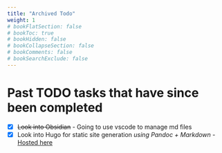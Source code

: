 ```yaml
---
title: "Archived Todo"
weight: 1
# bookFlatSection: false
# bookToc: true
# bookHidden: false
# bookCollapseSection: false
# bookComments: false
# bookSearchExclude: false
---
```

# Past TODO tasks that have since been completed

- [X] ~~Look into Obsidian~~ - Going to use vscode to manage md files
- [X] Look into Hugo for static site generation *using Pandoc + Markdown* - [Hosted here](https://loafabreadly.github.io/notes/)